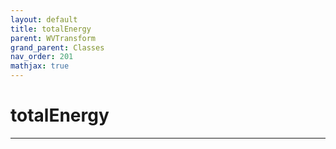 ```yaml
---
layout: default
title: totalEnergy
parent: WVTransform
grand_parent: Classes
nav_order: 201
mathjax: true
---
```


#  totalEnergy




---

